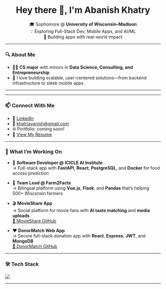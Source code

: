 <h1 align="center">Hey there 👋, I'm Abanish Khatry</h1>

<p align="center">
  🎓 Sophomore @ <strong>University of Wisconsin–Madison</strong>  
  <br>
  💡 Exploring Full-Stack Dev, Mobile Apps, and AI/ML  
  <br>
  🌱 Building apps with real-world impact
</p>

---

### 🔍 About Me

- 🧑‍💻 **CS major** with minors in **Data Science, Consulting, and Entrepreneurship**
- 💬 I love building scalable, user-centered solutions—from backend infrastructure to sleek mobile apps

---

---

### 📫 Connect With Me

- 🔗 [LinkedIn](https://linkedin.com/in/abanishkhatry)
- 📧 khatriavanish@gmail.com
- 🌐 Portfolio: coming soon!
- 📄 [View My Resume](https://github.com/abanishkhatry/resume/blob/main/Abanish_Khatry_Resume.pdf)

---


### 🚀 What I’m Working On

- 🧠 **Software Developer @ ICICLE AI Institute**  
  → Full-stack app with **FastAPI**, **React**, **PostgreSQL**, and **Docker** for food access prediction

- 🌾 **Team Lead @ Farm2Facts**  
  → Bilingual platform using **Vue.js**, **Flask**, and **Pandas** that’s helping 500+ Wisconsin farmers

- 🎬 **MovieShare App**  
  → Social platform for movie fans with **AI taste matching** and **media uploads**  
  [🔗 MovieShare GitHub](https://github.com/abanishkhatry/movieshare)

- ❤️ **DonorMatch Web App**  
  → Secure full-stack donation app with **React**, **Express**, **JWT**, and **MongoDB**  
  [🔗 DonorMatch GitHub](https://github.com/abanishkhatry/donormatch)

---

### 🛠️ Tech Stack

<p align="left">
  <img src="https://skillicons.dev/icons?i=java,python,cpp,js,ts,react,nodejs,express,flask,fastapi,postgres,mongodb,firebase,docker,html,css,figma,git" />
</p>


---

